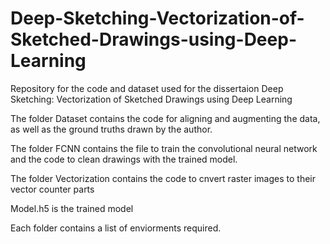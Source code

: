 # Deep-Sketching-Vectorization-of-Sketched-Drawings-using-Deep-Learning
Repository for the code and dataset used for the dissertaion Deep Sketching: Vectorization of Sketched Drawings using Deep Learning


The folder Dataset contains the code for aligning and augmenting the data, as well as the ground truths drawn by the author.

The folder FCNN contains the file to train the convolutional neural network and the code to clean drawings with the trained model.

The folder Vectorization contains the code to cnvert raster images to their vector counter parts

Model.h5 is the trained model

Each folder contains a list of enviorments required.
